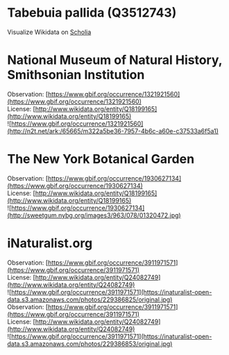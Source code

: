 
Tabebuia pallida (Q3512743)
===========================
  
Visualize Wikidata on [Scholia](https://scholia.toolforge.org/taxon/Q3512743)
# National Museum of Natural History, Smithsonian Institution
  
Observation: [https://www.gbif.org/occurrence/1321921560](https://www.gbif.org/occurrence/1321921560)  
License: [http://www.wikidata.org/entity/Q18199165](http://www.wikidata.org/entity/Q18199165)  
![https://www.gbif.org/occurrence/1321921560](http://n2t.net/ark:/65665/m322a5be36-7957-4b6c-a60e-c37533a6f5a1)
# The New York Botanical Garden
  
Observation: [https://www.gbif.org/occurrence/1930627134](https://www.gbif.org/occurrence/1930627134)  
License: [http://www.wikidata.org/entity/Q18199165](http://www.wikidata.org/entity/Q18199165)  
![https://www.gbif.org/occurrence/1930627134](http://sweetgum.nybg.org/images3/963/078/01320472.jpg)
# iNaturalist.org
  
Observation: [https://www.gbif.org/occurrence/3911971571](https://www.gbif.org/occurrence/3911971571)  
License: [http://www.wikidata.org/entity/Q24082749](http://www.wikidata.org/entity/Q24082749)  
![https://www.gbif.org/occurrence/3911971571](https://inaturalist-open-data.s3.amazonaws.com/photos/229386825/original.jpg)  
Observation: [https://www.gbif.org/occurrence/3911971571](https://www.gbif.org/occurrence/3911971571)  
License: [http://www.wikidata.org/entity/Q24082749](http://www.wikidata.org/entity/Q24082749)  
![https://www.gbif.org/occurrence/3911971571](https://inaturalist-open-data.s3.amazonaws.com/photos/229386853/original.jpg)